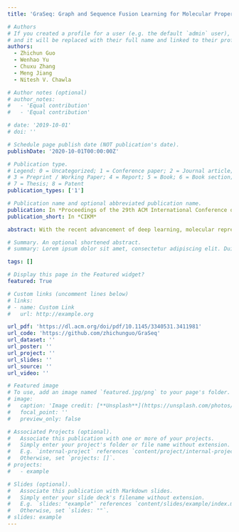 ```yaml
---
title: 'GraSeq: Graph and Sequence Fusion Learning for Molecular Property Prediction'

# Authors
# If you created a profile for a user (e.g. the default `admin` user), write the username (folder name) here
# and it will be replaced with their full name and linked to their profile.
authors:
  - Zhichun Guo
  - Wenhao Yu
  - Chuxu Zhang
  - Meng Jiang
  - Nitesh V. Chawla

# Author notes (optional)
# author_notes:
#   - 'Equal contribution'
#   - 'Equal contribution'

# date: '2019-10-01'
# doi: ''

# Schedule page publish date (NOT publication's date).
publishDate: '2020-10-01T00:00:00Z'

# Publication type.
# Legend: 0 = Uncategorized; 1 = Conference paper; 2 = Journal article;
# 3 = Preprint / Working Paper; 4 = Report; 5 = Book; 6 = Book section;
# 7 = Thesis; 8 = Patent
publication_types: ['1']

# Publication name and optional abbreviated publication name.
publication: In *Proceedings of the 29th ACM International Conference on Information & Knowledge Management*
publication_short: In *CIKM*

abstract: With the recent advancement of deep learning, molecular representation learning – automating the discovery of feature representation of molecular structure, has attracted significant attention from both chemists and machine learning researchers. Deep learning can facilitate a variety of downstream applications, including bio-property prediction, chemical reaction prediction, etc. Despite the fact that current SMILES string or molecular graph molecular representation learning algorithms (via sequence modeling and graph neural networks, respectively) have achieved promising results, there is no work to integrate the capabilities of both approaches in preserving molecular characteristics (e.g, atomic cluster, chemical bond) for further improvement. In this paper, we propose GraSeq, a joint graph and sequence representation learning model for molecular property prediction. Specifically, GraSeq makes a complementary combination of graph neural networks and recurrent neural networks for modeling two types of molecular inputs, respectively. In addition, it is trained by the multitask loss of unsupervised reconstruction and various downstream tasks, using limited size of labeled datasets. In a variety of chemical property prediction tests, we demonstrate that our GraSeq model achieves better performance than state-of-the-art approaches.

# Summary. An optional shortened abstract.
# summary: Lorem ipsum dolor sit amet, consectetur adipiscing elit. Duis posuere tellus ac convallis placerat. Proin tincidunt magna sed ex sollicitudin condimentum.

tags: []

# Display this page in the Featured widget?
featured: True

# Custom links (uncomment lines below)
# links:
# - name: Custom Link
#   url: http://example.org

url_pdf: 'https://dl.acm.org/doi/pdf/10.1145/3340531.3411981'
url_code: 'https://github.com/zhichunguo/GraSeq'
url_dataset: ''
url_poster: ''
url_project: ''
url_slides: ''
url_source: ''
url_video: ''

# Featured image
# To use, add an image named `featured.jpg/png` to your page's folder.
# image:
#   caption: 'Image credit: [**Unsplash**](https://unsplash.com/photos/pLCdAaMFLTE)'
#   focal_point: ''
#   preview_only: false

# Associated Projects (optional).
#   Associate this publication with one or more of your projects.
#   Simply enter your project's folder or file name without extension.
#   E.g. `internal-project` references `content/project/internal-project/index.md`.
#   Otherwise, set `projects: []`.
# projects:
#   - example

# Slides (optional).
#   Associate this publication with Markdown slides.
#   Simply enter your slide deck's filename without extension.
#   E.g. `slides: "example"` references `content/slides/example/index.md`.
#   Otherwise, set `slides: ""`.
# slides: example
---
```


<!-- {{% callout note %}}
Click the _Cite_ button above to demo the feature to enable visitors to import publication metadata into their reference management software.
{{% /callout %}}

{{% callout note %}}
Create your slides in Markdown - click the _Slides_ button to check out the example.
{{% /callout %}} -->

<!-- [pdf](https://dl.acm.org/doi/pdf/10.1145/3340531.3411981)[code](https://github.com/zhichunguo/GraSeq) -->
<!-- Supplementary notes can be added here, including [code, math, and images](https://wowchemy.com/docs/writing-markdown-latex/). -->
